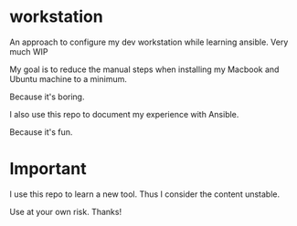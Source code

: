 # workstation

An approach to configure my dev workstation while learning ansible. Very much WIP

My goal is to reduce the manual steps when installing my Macbook and Ubuntu machine to a minimum.

Because it's boring.

I also use this repo to document my experience with Ansible.

Because it's fun.


# Important

I use this repo to learn a new tool. Thus I consider the content unstable.

Use at your own risk. Thanks!
